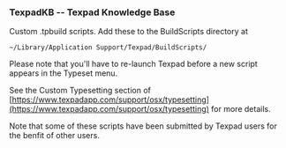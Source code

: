 ### TexpadKB -- Texpad Knowledge Base

Custom .tpbuild scripts. Add these to the BuildScripts directory at

    ~/Library/Application Support/Texpad/BuildScripts/

Please note that you'll have to re-launch Texpad before a new script appears in the Typeset menu.

See the Custom Typesetting section of [https://www.texpadapp.com/support/osx/typesetting](https://www.texpadapp.com/support/osx/typesetting) for more details.

Note that some of these scripts have been submitted by Texpad users for the benfit of other users.
